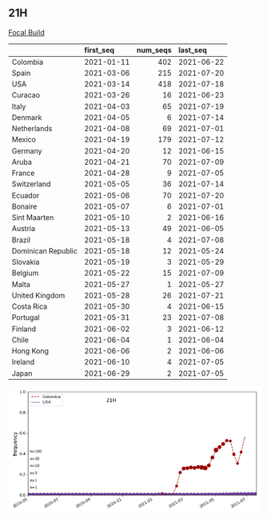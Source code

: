 

## 21H
[Focal Build](https://nextstrain.org/groups/neherlab/ncov/21H)

|                    | first_seq   |   num_seqs | last_seq   |
|:-------------------|:------------|-----------:|:-----------|
| Colombia           | 2021-01-11  |        402 | 2021-06-22 |
| Spain              | 2021-03-06  |        215 | 2021-07-20 |
| USA                | 2021-03-14  |        418 | 2021-07-18 |
| Curacao            | 2021-03-26  |         16 | 2021-06-23 |
| Italy              | 2021-04-03  |         65 | 2021-07-19 |
| Denmark            | 2021-04-05  |          6 | 2021-07-14 |
| Netherlands        | 2021-04-08  |         69 | 2021-07-01 |
| Mexico             | 2021-04-19  |        179 | 2021-07-12 |
| Germany            | 2021-04-20  |         12 | 2021-06-15 |
| Aruba              | 2021-04-21  |         70 | 2021-07-09 |
| France             | 2021-04-28  |          9 | 2021-07-05 |
| Switzerland        | 2021-05-05  |         36 | 2021-07-14 |
| Ecuador            | 2021-05-06  |         70 | 2021-07-20 |
| Bonaire            | 2021-05-07  |          6 | 2021-07-01 |
| Sint Maarten       | 2021-05-10  |          2 | 2021-06-16 |
| Austria            | 2021-05-13  |         49 | 2021-06-05 |
| Brazil             | 2021-05-18  |          4 | 2021-07-08 |
| Dominican Republic | 2021-05-18  |         12 | 2021-05-24 |
| Slovakia           | 2021-05-19  |          3 | 2021-05-29 |
| Belgium            | 2021-05-22  |         15 | 2021-07-09 |
| Malta              | 2021-05-27  |          1 | 2021-05-27 |
| United Kingdom     | 2021-05-28  |         26 | 2021-07-21 |
| Costa Rica         | 2021-05-30  |          4 | 2021-06-15 |
| Portugal           | 2021-05-31  |         23 | 2021-07-08 |
| Finland            | 2021-06-02  |          3 | 2021-06-12 |
| Chile              | 2021-06-04  |          1 | 2021-06-04 |
| Hong Kong          | 2021-06-06  |          2 | 2021-06-06 |
| Ireland            | 2021-06-10  |          4 | 2021-07-05 |
| Japan              | 2021-06-29  |          2 | 2021-07-05 |

![Overall trends 21H](/overall_trends_figures/overall_trends_21H.png)
